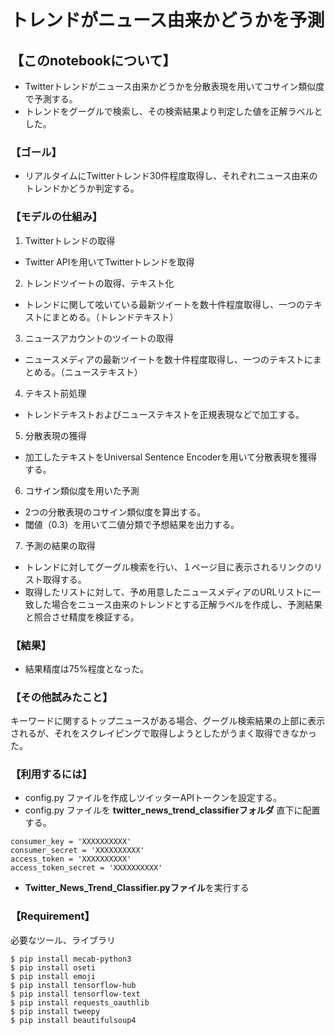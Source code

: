 # トレンドがニュース由来かどうかを予測

## 【このnotebookについて】
+ Twitterトレンドがニュース由来かどうかを分散表現を用いてコサイン類似度で予測する。
+ トレンドをグーグルで検索し、その検索結果より判定した値を正解ラベルとした。
### 【ゴール】
+ リアルタイムにTwitterトレンド30件程度取得し、それぞれニュース由来のトレンドかどうか判定する。

### 【モデルの仕組み】
1. Twitterトレンドの取得
  +   Twitter APIを用いてTwitterトレンドを取得
2. トレンドツイートの取得、テキスト化
  +   トレンドに関して呟いている最新ツイートを数十件程度取得し、一つのテキストにまとめる。（トレンドテキスト）
3. ニュースアカウントのツイートの取得  
  + ニュースメディアの最新ツイートを数十件程度取得し、一つのテキストにまとめる。（ニューステキスト）
4. テキスト前処理
  + トレンドテキストおよびニューステキストを正規表現などで加工する。
5. 分散表現の獲得
  + 加工したテキストをUniversal Sentence Encoderを用いて分散表現を獲得する。
6. コサイン類似度を用いた予測
  + 2つの分散表現のコサイン類似度を算出する。
  + 閾値（0.3）を用いて二値分類で予想結果を出力する。
7. 予測の結果の取得
  + トレンドに対してグーグル検索を行い、１ページ目に表示されるリンクのリスト取得する。
  + 取得したリストに対して、予め用意したニュースメディアのURLリストに一致した場合をニュース由来のトレンドとする正解ラベルを作成し、予測結果と照合させ精度を検証する。  


### 【結果】
+ 結果精度は75%程度となった。


### 【その他試みたこと】
キーワードに関するトップニュースがある場合、グーグル検索結果の上部に表示されるが、それをスクレイピングで取得しようとしたがうまく取得できなかった。


### 【利用するには】
+ config.py ファイルを作成しツイッターAPIトークンを設定する。
+ config.py ファイルを **twitter_news_trend_classifierフォルダ** 直下に配置する。

```
consumer_key = 'XXXXXXXXXX'
consumer_secret = 'XXXXXXXXXX'
access_token = 'XXXXXXXXXX'
access_token_secret = 'XXXXXXXXXX'
```

+ **Twitter_News_Trend_Classifier.pyファイル**を実行する


### 【Requirement】
必要なツール、ライブラリ
```
$ pip install mecab-python3
$ pip install oseti
$ pip install emoji
$ pip install tensorflow-hub
$ pip install tensorflow-text
$ pip install requests_oauthlib
$ pip install tweepy
$ pip install beautifulsoup4
```

